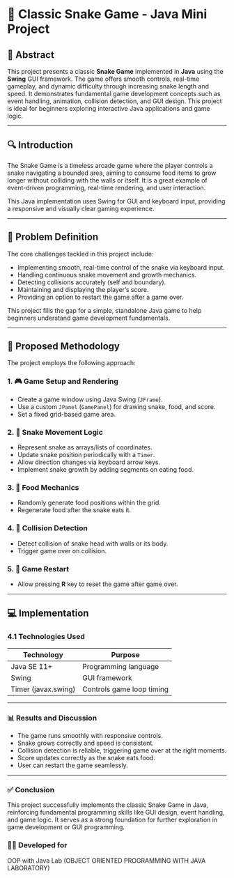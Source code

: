 # 🐍 Classic Snake Game - Java Mini Project

## 📄 Abstract

This project presents a classic **Snake Game** implemented in **Java** using the **Swing** GUI framework. The game offers smooth controls, real-time gameplay, and dynamic difficulty through increasing snake length and speed. It demonstrates fundamental game development concepts such as event handling, animation, collision detection, and GUI design. This project is ideal for beginners exploring interactive Java applications and game logic.

---

## 🔍 Introduction

The Snake Game is a timeless arcade game where the player controls a snake navigating a bounded area, aiming to consume food items to grow longer without colliding with the walls or itself. It is a great example of event-driven programming, real-time rendering, and user interaction.

This Java implementation uses Swing for GUI and keyboard input, providing a responsive and visually clear gaming experience.

---

## 🧩 Problem Definition

The core challenges tackled in this project include:

- Implementing smooth, real-time control of the snake via keyboard input.
- Handling continuous snake movement and growth mechanics.
- Detecting collisions accurately (self and boundary).
- Maintaining and displaying the player’s score.
- Providing an option to restart the game after a game over.

This project fills the gap for a simple, standalone Java game to help beginners understand game development fundamentals.

---

## 🔧 Proposed Methodology

The project employs the following approach:

### 1. 🎮 Game Setup and Rendering

- Create a game window using Java Swing (`JFrame`).
- Use a custom `JPanel` (`GamePanel`) for drawing snake, food, and score.
- Set a fixed grid-based game area.

### 2. 🐍 Snake Movement Logic

- Represent snake as arrays/lists of coordinates.
- Update snake position periodically with a `Timer`.
- Allow direction changes via keyboard arrow keys.
- Implement snake growth by adding segments on eating food.

### 3. 🍎 Food Mechanics

- Randomly generate food positions within the grid.
- Regenerate food after the snake eats it.

### 4. 🚨 Collision Detection

- Detect collision of snake head with walls or its body.
- Trigger game over on collision.

### 5. 🔄 Game Restart

- Allow pressing **R** key to reset the game after game over.

---

## 💻 Implementation

### 4.1 Technologies Used

| Technology     | Purpose                       |
| -------------- | -----------------------------|
| Java SE 11+    | Programming language          |
| Swing          | GUI framework                 |
| Timer (javax.swing) | Controls game loop timing  |

---

### 📊 Results and Discussion

- The game runs smoothly with responsive controls.
- Snake grows correctly and speed is consistent.
- Collision detection is reliable, triggering game over at the right moments.
- Score updates correctly as the snake eats food.
- User can restart the game seamlessly.

---

### ✅ Conclusion
This project successfully implements the classic Snake Game in Java, reinforcing fundamental programming skills like GUI design, event handling, and game logic. It serves as a strong foundation for further exploration in game development or GUI programming.

### 👨‍💻 Developed for
OOP with Java Lab (OBJECT ORIENTED PROGRAMMING WITH JAVA LABORATORY)
